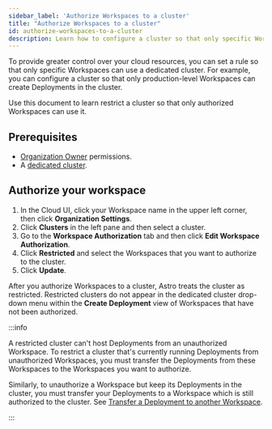 ```yaml
---
sidebar_label: 'Authorize Workspaces to a cluster'
title: "Authorize Workspaces to a cluster"
id: authorize-workspaces-to-a-cluster
description: Learn how to configure a cluster so that only specific Workspaces can use it.
---
```


To provide greater control over your cloud resources, you can set a rule so that only specific Workspaces can use a dedicated cluster. For example, you can configure a cluster so that only production-level Workspaces can create Deployments in the cluster.

Use this document to learn restrict a cluster so that only authorized Workspaces can use it.

## Prerequisites

- [Organization Owner](user-permissions.md#organization-roles) permissions.
- A [dedicated cluster](create-dedicated-cluster.md).

## Authorize your workspace

1. In the Cloud UI, click your Workspace name in the upper left corner, then click **Organization Settings**.
2. Click **Clusters** in the left pane and then select a cluster.
3. Go to the **Workspace Authorization** tab and then click **Edit Workspace Authorization**.
4. Click **Restricted** and select the Workspaces that you want to authorize to the cluster.
5. Click **Update**.

After you authorize Workspaces to a cluster, Astro treats the cluster as restricted. Restricted clusters do not appear in the dedicated cluster drop-down menu within the **Create Deployment** view of Workspaces that have not been authorized.

:::info

A restricted cluster can't host Deployments from an unauthorized Workspace. To restrict a cluster that's currently running Deployments from unauthorized Workspaces, you must transfer the Deployments from these Workspaces to the Workspaces you want to authorize.

Similarly, to unauthorize a Workspace but keep its Deployments in the cluster, you must transfer your Deployments to a Workspace which is still authorized to the cluster. See [Transfer a Deployment to another Workspace](configure-deployment-resources.md#transfer-a-deployment-to-another-workspace).

:::